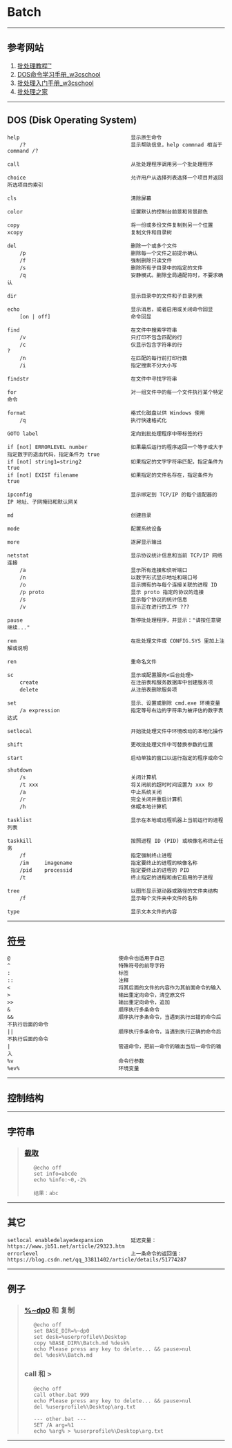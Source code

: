 # Batch
---
## 参考网站
1. [批处理教程™](https://www.yiibai.com/batch_script)
2. [DOS命令学习手册_w3cschool](https://www.w3cschool.cn/dosmlxxsc1/)
3. [批处理入门手册_w3cschool](https://www.w3cschool.cn/pclrmsc/)
4. [批处理之家](http://www.bathome.net/)
---
## DOS (Disk Operating System)
```
help                                    显示原生命令
    /?                                  显示帮助信息，help commnad 相当于 command /?

call                                    从批处理程序调用另一个批处理程序

choice                                  允许用户从选择列表选择一个项目并返回所选项目的索引

cls                                     清除屏幕

color                                   设置默认的控制台前景和背景颜色

copy                                    将一份或多份文件复制到另一个位置
xcopy                                   复制文件和目录树

del                                     删除一个或多个文件
    /p                                  删除每一个文件之前提示确认
    /f                                  强制删除只读文件
    /s                                  删除所有子目录中的指定的文件
    /q                                  安静模式。删除全局通配符时，不要求确认

dir                                     显示目录中的文件和子目录列表

echo                                    显示消息，或者启用或关闭命令回显
    [on | off]                          命令回显

find                                    在文件中搜索字符串
    /v                                  只打印不包含匹配的行
    /c                                  仅显示包含字符串的行                                          ?
    /n                                  在匹配的每行前打印行数
    /i                                  指定搜索不分大小写

findstr                                 在文件中寻找字符串

for                                     对一组文件中的每一个文件执行某个特定命令

format                                  格式化磁盘以供 Windows 使用
    /q                                  执行快速格式化

GOTO label                              定向到批处理程序中带标签的行

if [not] ERRORLEVEL number              如果最后运行的程序返回一个等于或大于指定数字的退出代码，指定条件为 true
if [not] string1=string2                如果指定的文字字符串匹配，指定条件为 true
if [not] EXIST filename                 如果指定的文件名存在，指定条件为 true

ipconfig                                显示绑定到 TCP/IP 的每个适配器的 IP 地址、子网掩码和默认网关

md                                      创建目录

mode                                    配置系统设备

more                                    逐屏显示输出

netstat                                 显示协议统计信息和当前 TCP/IP 网络连接
    /a                                  显示所有连接和侦听端口
    /n                                  以数字形式显示地址和端口号
    /o                                  显示拥有的与每个连接关联的进程 ID
    /p proto                            显示 proto 指定的协议的连接
    /s                                  显示每个协议的统计信息
    /v                                  显示正在进行的工作 ???

pause                                   暂停批处理程序，并显示："请按任意键继续..."

rem                                     在批处理文件或 CONFIG.SYS 里加上注解或说明

ren                                     重命名文件

sc                                      显示或配置服务<后台处理>
    create                              在注册表和服务数据库中创建服务项                
    delete                              从注册表删除服务项                              

set                                     显示、设置或删除 cmd.exe 环境变量
    /a expression                       指定等号右边的字符串为被评估的数字表达式

setlocal                                开始批处理文件中环境改动的本地化操作

shift                                   更改批处理文件中可替换参数的位置

start                                   启动单独的窗口以运行指定的程序或命令

shutdown
    /s                                  关闭计算机
    /t xxx                              将关闭前的超时时间设置为 xxx 秒
    /a                                  中止系统关闭
    /r                                  完全关闭并重启计算机
    /h                                  休眠本地计算机

tasklist                                显示在本地或远程机器上当前运行的进程列表

taskkill                                按照进程 ID (PID) 或映像名称终止任务
    /f                                  指定强制终止进程
    /im     imagename                   指定要终止的进程的映像名称
    /pid    processid                   指定要终止的进程的 PID
    /t                                  终止指定的进程和由它启用的子进程

tree                                    以图形显示驱动器或路径的文件夹结构
    /f                                  显示每个文件夹中文件的名称

type                                    显示文本文件的内容
```
---
## [符号](https://www.cnblogs.com/liangxiaofeng/p/5028727.html)
    @                                   使命令也适用于自己
    ^                                   特殊符号的前导字符
    :                                   标签
    ::                                  注释
    <                                   将其后面的文件的内容作为其前面命令的输入
    >                                   输出重定向命令，清空原文件
    >>                                  输出重定向命令，追加
    &                                   顺序执行多条命令
    &&                                  顺序执行多条命令，当遇到执行出错的命令后不执行后面的命令
    ||                                  顺序执行多条命令，当遇到执行正确的命令后不执行后面的命令
    |                                   管道命令，把前一命令的输出当后一命令的输入
    %v                                  命令行参数
    %ev%                                环境变量
---
## 控制结构

---

## 字符串
>### [截取](https://www.jb51.net/article/52744.htm)
>```
>    @echo off
>    set info=abcde
>    echo %info:~0,-2%
>    
>    结果：abc
>```
---
## 其它
    setlocal enabledelayedexpansion         延迟变量：https://www.jb51.net/article/29323.htm
    errorlevel                              上一条命令的返回值：https://blog.csdn.net/qq_33811402/article/details/51774287
---
## 例子
>### [%~dp0](https://www.cnblogs.com/cnpirate/p/5282324.html) 和 复制
>```
>    @echo off
>    set BASE_DIR=%~dp0
>    set desk=%userprofile%\Desktop
>    copy %BASE_DIR%\Batch.md %desk%
>    echo Please press any key to delete... && pause>nul
>    del %desk%\Batch.md
>```
>### call 和 >
>```
>    @echo off
>    call other.bat 999
>    echo Please press any key to delete... && pause>nul
>    del %userprofile%\Desktop\arg.txt
>    
>    --- other.bat ---
>    SET /A arg=%1
>    echo %arg% > %userprofile%\Desktop\arg.txt
>```
---